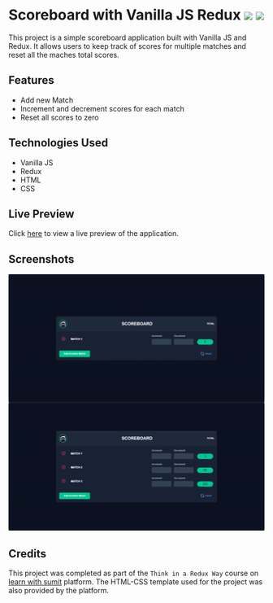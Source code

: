 # Scoreboard with Vanilla JS Redux ![](https://img.shields.io/badge/JavaScript-323330?style=for-the-badge&logo=javascript&logoColor=F7DF1E) ![](https://img.shields.io/badge/Redux-593D88?style=for-the-badge&logo=redux&logoColor=white)

This project is a simple scoreboard application built with Vanilla JS and Redux. It allows users to keep track of scores for multiple matches and reset all the maches total scores.

## Features

- Add new Match
- Increment and decrement scores for each match
- Reset all scores to zero

## Technologies Used

- Vanilla JS
- Redux
- HTML
- CSS

## Live Preview

Click [here](https://scoreboard-js-redux-by-adnan-sarkar.netlify.app/) to view a live preview of the application.

## Screenshots

![](image/Scoreboad%20with%20vanilla%20JS%20and%20Redux.png)

## Credits

This project was completed as part of the `Think in a Redux Way` course on [learn with sumit](https://learnwithsumit.com/) platform. The HTML-CSS template used for the project was also provided by the platform.
